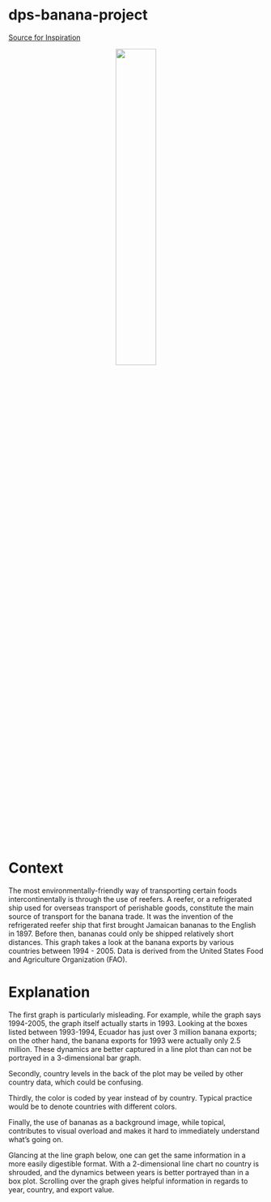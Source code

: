 # dps-banana-project

[Source for Inspiration](https://de.wikipedia.org/wiki/Kühlschifffahrt)
<p align="middle">
  <img src="https://github.com/hopetambala/dps-banana-project/blob/master/resources/banana_graph.png" width="40%" />
</p>

# Context
The most environmentally-friendly way of transporting certain foods intercontinentally is through the use of reefers. A reefer, or a refrigerated ship used for overseas transport of perishable goods, constitute the main source of transport for the banana trade. It was the invention of the refrigerated reefer ship that first brought Jamaican bananas to the English in 1897. Before then, bananas could only be shipped relatively short distances. This graph takes a look at the banana exports by various countries between 1994 - 2005. Data is derived from the United States Food and Agriculture Organization (FAO).

# Explanation
The first graph is particularly misleading. For example, while the graph says 1994-2005, the graph itself actually starts in 1993. Looking at the boxes listed between 1993-1994, Ecuador has just over 3 million banana exports; on the other hand, the banana exports for 1993 were actually only 2.5 million. These dynamics are better captured in a line plot than can not be portrayed in a 3-dimensional bar graph. 

Secondly, country levels in the back of the plot may be veiled by other country data, which could be confusing. 

Thirdly, the color is coded by year instead of by country. Typical practice would be to denote countries with different colors.

Finally, the use of bananas as a background image, while topical, contributes to visual overload and makes it hard to immediately understand what’s going on.

Glancing at the line graph below, one can get the same information in a more easily digestible format. With a 2-dimensional line chart no country is shrouded, and the dynamics between years is better portrayed than in a box plot. Scrolling over the graph gives helpful information in regards to year, country, and export value. 
